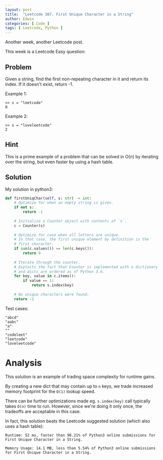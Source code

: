 ```yaml
---
layout: post
title:  "Leetcode 387. First Unique Character in a String"
author: Edwin
categories: [ Code ]
tags: [ Leetcode, Python ]
---
```


Another week, another Leetcode post.

This week is a Leetcode Easy question:

## Problem

Given a string, find the first non-repeating character in it and return its index. If it doesn't exist, return -1.

Example 1:
```
>> s = "leetcode"
0
```

Example 2:
```
>> s = "loveleetcode"
2
```

## Hint

This is a prime example of a problem that can be solved in O(n) by iterating over the string, but even faster by using a hash table.


## Solution 

My solution in python3:

```python
def firstUniqChar(self, s: str) -> int:
    # Optimize for when an empty string is given.
    if not s:
        return -1
    
    # Initialize a Counter object with contents of `s`.
    c = Counter(s)
    
    # Optimize for case when all letters are unique.
    # In that case, the first unique element by definition is the
    # first character.
    if sum(c.values()) == len(c.keys()):
        return 0
    
    # Iterate through the counter.
    # Exploits the fact that Counter is implemented with a dictionary
    # and dicts are ordered as of Python 3.6.
    for key, value in c.items():
        if value == 1:
            return s.index(key)
        
    # No unique characters were found.
    return -1
```

Test cases:
```
"abcd"
"aabc"
"a"
""
"codeleet"
"leetcode"
"loveleetcode"
```

# Analysis

This solution is an example of trading space complexity for runtime gains.

By creating a new dict that may contain up to `n` keys, we trade increased memory footprint for the `O(1)` lookup speed. 

There can be further optimizations made eg. `s.index(key)` call typically takes `O(n)` time to run. However, since we're doing it only once, the tradeoffs are acceptable in this case. 

In fact, this solution beats the Leetcode suggested solution (which also uses a hash table):

`Runtime: 52 ms, faster than 98.21% of Python3 online submissions for First Unique Character in a String.`

`Memory Usage: 14.1 MB, less than 5.54% of Python3 online submissions for First Unique Character in a String.`
